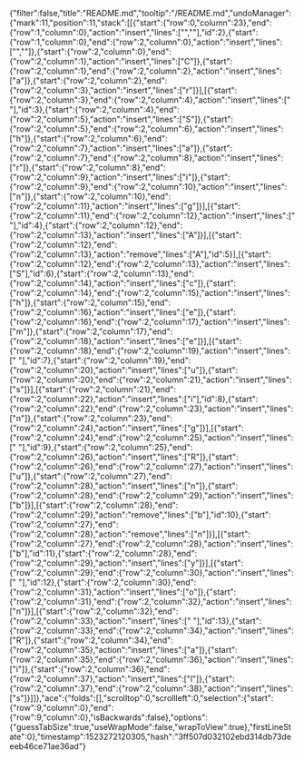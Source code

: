 {"filter":false,"title":"README.md","tooltip":"/README.md","undoManager":{"mark":11,"position":11,"stack":[[{"start":{"row":0,"column":23},"end":{"row":1,"column":0},"action":"insert","lines":["",""],"id":2},{"start":{"row":1,"column":0},"end":{"row":2,"column":0},"action":"insert","lines":["",""]},{"start":{"row":2,"column":0},"end":{"row":2,"column":1},"action":"insert","lines":["C"]},{"start":{"row":2,"column":1},"end":{"row":2,"column":2},"action":"insert","lines":["a"]},{"start":{"row":2,"column":2},"end":{"row":2,"column":3},"action":"insert","lines":["r"]}],[{"start":{"row":2,"column":3},"end":{"row":2,"column":4},"action":"insert","lines":[" "],"id":3},{"start":{"row":2,"column":4},"end":{"row":2,"column":5},"action":"insert","lines":["S"]},{"start":{"row":2,"column":5},"end":{"row":2,"column":6},"action":"insert","lines":["h"]},{"start":{"row":2,"column":6},"end":{"row":2,"column":7},"action":"insert","lines":["a"]},{"start":{"row":2,"column":7},"end":{"row":2,"column":8},"action":"insert","lines":["r"]},{"start":{"row":2,"column":8},"end":{"row":2,"column":9},"action":"insert","lines":["i"]},{"start":{"row":2,"column":9},"end":{"row":2,"column":10},"action":"insert","lines":["n"]},{"start":{"row":2,"column":10},"end":{"row":2,"column":11},"action":"insert","lines":["g"]}],[{"start":{"row":2,"column":11},"end":{"row":2,"column":12},"action":"insert","lines":[" "],"id":4},{"start":{"row":2,"column":12},"end":{"row":2,"column":13},"action":"insert","lines":["A"]}],[{"start":{"row":2,"column":12},"end":{"row":2,"column":13},"action":"remove","lines":["A"],"id":5}],[{"start":{"row":2,"column":12},"end":{"row":2,"column":13},"action":"insert","lines":["S"],"id":6},{"start":{"row":2,"column":13},"end":{"row":2,"column":14},"action":"insert","lines":["c"]},{"start":{"row":2,"column":14},"end":{"row":2,"column":15},"action":"insert","lines":["h"]},{"start":{"row":2,"column":15},"end":{"row":2,"column":16},"action":"insert","lines":["e"]},{"start":{"row":2,"column":16},"end":{"row":2,"column":17},"action":"insert","lines":["m"]},{"start":{"row":2,"column":17},"end":{"row":2,"column":18},"action":"insert","lines":["e"]}],[{"start":{"row":2,"column":18},"end":{"row":2,"column":19},"action":"insert","lines":[" "],"id":7},{"start":{"row":2,"column":19},"end":{"row":2,"column":20},"action":"insert","lines":["u"]},{"start":{"row":2,"column":20},"end":{"row":2,"column":21},"action":"insert","lines":["s"]}],[{"start":{"row":2,"column":21},"end":{"row":2,"column":22},"action":"insert","lines":["i"],"id":8},{"start":{"row":2,"column":22},"end":{"row":2,"column":23},"action":"insert","lines":["n"]},{"start":{"row":2,"column":23},"end":{"row":2,"column":24},"action":"insert","lines":["g"]}],[{"start":{"row":2,"column":24},"end":{"row":2,"column":25},"action":"insert","lines":[" "],"id":9},{"start":{"row":2,"column":25},"end":{"row":2,"column":26},"action":"insert","lines":["R"]},{"start":{"row":2,"column":26},"end":{"row":2,"column":27},"action":"insert","lines":["u"]},{"start":{"row":2,"column":27},"end":{"row":2,"column":28},"action":"insert","lines":["n"]},{"start":{"row":2,"column":28},"end":{"row":2,"column":29},"action":"insert","lines":["b"]}],[{"start":{"row":2,"column":28},"end":{"row":2,"column":29},"action":"remove","lines":["b"],"id":10},{"start":{"row":2,"column":27},"end":{"row":2,"column":28},"action":"remove","lines":["n"]}],[{"start":{"row":2,"column":27},"end":{"row":2,"column":28},"action":"insert","lines":["b"],"id":11},{"start":{"row":2,"column":28},"end":{"row":2,"column":29},"action":"insert","lines":["y"]}],[{"start":{"row":2,"column":29},"end":{"row":2,"column":30},"action":"insert","lines":[" "],"id":12},{"start":{"row":2,"column":30},"end":{"row":2,"column":31},"action":"insert","lines":["o"]},{"start":{"row":2,"column":31},"end":{"row":2,"column":32},"action":"insert","lines":["n"]}],[{"start":{"row":2,"column":32},"end":{"row":2,"column":33},"action":"insert","lines":[" "],"id":13},{"start":{"row":2,"column":33},"end":{"row":2,"column":34},"action":"insert","lines":["R"]},{"start":{"row":2,"column":34},"end":{"row":2,"column":35},"action":"insert","lines":["a"]},{"start":{"row":2,"column":35},"end":{"row":2,"column":36},"action":"insert","lines":["i"]},{"start":{"row":2,"column":36},"end":{"row":2,"column":37},"action":"insert","lines":["l"]},{"start":{"row":2,"column":37},"end":{"row":2,"column":38},"action":"insert","lines":["s"]}]]},"ace":{"folds":[],"scrolltop":0,"scrollleft":0,"selection":{"start":{"row":9,"column":0},"end":{"row":9,"column":0},"isBackwards":false},"options":{"guessTabSize":true,"useWrapMode":false,"wrapToView":true},"firstLineState":0},"timestamp":1523272120305,"hash":"3ff507d032102ebd314db73deeeb46ce71ae36ad"}